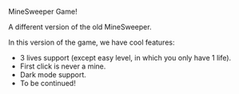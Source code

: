 MineSweeper Game!

A different version of the old MineSweeper.

In this version of the game, we have cool features:
- 3 lives support (except easy level, in which you only have 1 life).
- First click is never a mine.
- Dark mode support.
- To be continued!
